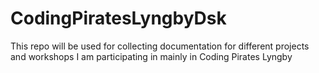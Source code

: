 # CodingPiratesLyngbyDsk
This repo will be used for collecting documentation for different projects and workshops I am participating in mainly in Coding Pirates Lyngby
